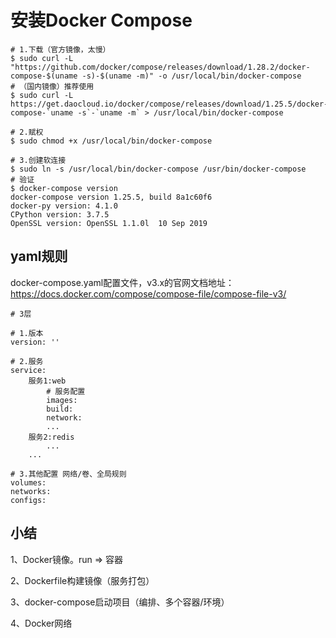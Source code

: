 # 安装Docker Compose

```shell
# 1.下载（官方镜像，太慢）
$ sudo curl -L "https://github.com/docker/compose/releases/download/1.28.2/docker-compose-$(uname -s)-$(uname -m)" -o /usr/local/bin/docker-compose
# （国内镜像）推荐使用
$ sudo curl -L https://get.daocloud.io/docker/compose/releases/download/1.25.5/docker-compose-`uname -s`-`uname -m` > /usr/local/bin/docker-compose

# 2.赋权
$ sudo chmod +x /usr/local/bin/docker-compose

# 3.创建软连接
$ sudo ln -s /usr/local/bin/docker-compose /usr/bin/docker-compose
# 验证
$ docker-compose version
docker-compose version 1.25.5, build 8a1c60f6
docker-py version: 4.1.0
CPython version: 3.7.5
OpenSSL version: OpenSSL 1.1.0l  10 Sep 2019

```

## yaml规则

docker-compose.yaml配置文件，v3.x的官网文档地址：https://docs.docker.com/compose/compose-file/compose-file-v3/

```shell
# 3层

# 1.版本
version: '' 

# 2.服务
service: 
	服务1:web
		# 服务配置
		images:
		build:
		network:
		...
	服务2:redis
		...
	...

# 3.其他配置 网络/卷、全局规则
volumes:
networks:
configs:
```



## 小结

1、Docker镜像。run => 容器

2、Dockerfile构建镜像（服务打包）

3、docker-compose启动项目（编排、多个容器/环境）

4、Docker网络





